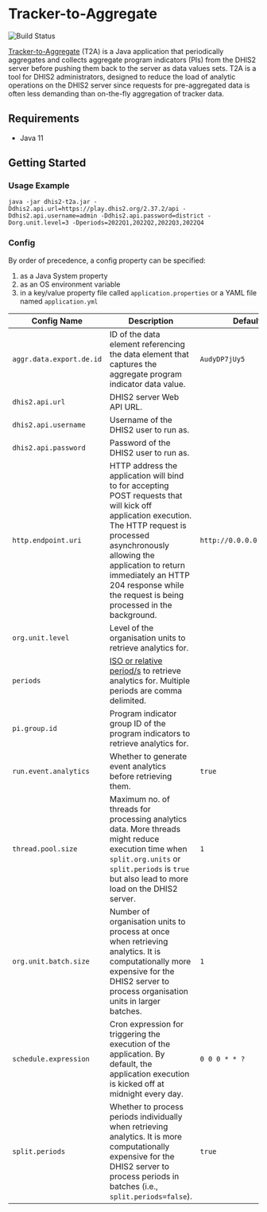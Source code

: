 # Tracker-to-Aggregate

![Build Status](https://github.com/smooks/smooks/workflows/CI/badge.svg)

[Tracker-to-Aggregate](https://docs.dhis2.org/en/implement/maintenance-and-use/tracker-and-aggregate-data-integration.html#how-to-saving-aggregated-tracker-data-as-aggregate-data-values) (T2A) is a Java application that periodically aggregates and collects aggregate program indicators (PIs) from the DHIS2 server before pushing them back to the server as data values sets. T2A is a tool for DHIS2 administrators, designed to reduce the load of analytic operations on the DHIS2 server since requests for pre-aggregated data is often less demanding than on-the-fly aggregation of tracker data.

## Requirements

* Java 11

## Getting Started

### Usage Example

```shell
java -jar dhis2-t2a.jar -Ddhis2.api.url=https://play.dhis2.org/2.37.2/api -Ddhis2.api.username=admin -Ddhis2.api.password=district -Dorg.unit.level=3 -Dperiods=2022Q1,2022Q2,2022Q3,2022Q4
```

### Config

By order of precedence, a config property can be specified:

1. as a Java System property
2. as an OS environment variable
3. in a key/value property file called `application.properties` or a YAML file named `application.yml`

| Config Name              | Description                                                                                                                                                                                                                                                                              | Default Value                   | Example Value                       |
|--------------------------|------------------------------------------------------------------------------------------------------------------------------------------------------------------------------------------------------------------------------------------------------------------------------------------|---------------------------------|-------------------------------------|
| `aggr.data.export.de.id` | ID of the data element referencing the data element that captures the aggregate program indicator data value.                                                                                                                                                                            | `AudyDP7jUy5`                   | `nIqQZeSwU9E`                       |
| `dhis2.api.url`          | DHIS2 server Web API URL.                                                                                                                                                                                                                                                                |                                 | `https://play.dhis2.org/2.37.2/api` |
| `dhis2.api.username`     | Username of the DHIS2 user to run as.                                                                                                                                                                                                                                                    |                                 | `admin`                             |
| `dhis2.api.password`     | Password of the DHIS2 user to run as.                                                                                                                                                                                                                                                    |                                 | `district`                          |
| `http.endpoint.uri`      | HTTP address the application will bind to for accepting POST requests that will kick off application execution. The HTTP request is processed asynchronously allowing the application to return immediately an HTTP 204 response while the request is being processed in the background. | `http://0.0.0.0:8080/dhis2/t2a` | `http://0.0.0.0:8081/`              |
| `org.unit.level`         | Level of the organisation units to retrieve analytics for.                                                                                                                                                                                                                               |                                 | `3`                                 |
| `periods`                | [ISO or relative period/s](https://docs.dhis2.org/en/develop/using-the-api/dhis-core-version-master/introduction.html#webapi_date_perid_format) to retrieve analytics for. Multiple periods are comma delimited.                                                                         |                                 | `2022Q1,2022Q2,2022Q3,2022Q4`       |
| `pi.group.id`            | Program indicator group ID of the program indicators to retrieve analytics for.                                                                                                                                                                                                          |                                 | `Lesc1szBJGe`                       |
| `run.event.analytics`    | Whether to generate event analytics before retrieving them.                                                                                                                                                                                                                              | `true`                          | `false`                             |
| `thread.pool.size`       | Maximum no. of threads for processing analytics data. More threads might reduce execution time when `split.org.units` or `split.periods` is `true` but also lead to more load on the DHIS2 server.                                                                                       | `1`                             | `3`                                 |
| `org.unit.batch.size`    | Number of organisation units to process at once when retrieving analytics. It is computationally more expensive for the DHIS2 server to process organisation units in larger batches.                                                                                                    | `1`                             | `10`                                |
| `schedule.expression`    | Cron expression for triggering the execution of the application. By default, the application execution is kicked off at midnight every day.                                                                                                                                              | `0 0 0 * * ?`                   | `0 0 12 * * ?`                      |
| `split.periods`          | Whether to process periods individually when retrieving analytics. It is more computationally expensive for the DHIS2 server to process periods in batches (i.e., `split.periods=false`).                                                                                                | `true`                          | `false`                             |
